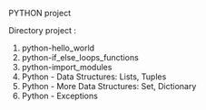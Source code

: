 PYTHON project

Directory project :

1. python-hello_world
2. python-if_else_loops_functions
3. python-import_modules
4. Python - Data Structures: Lists, Tuples
5. Python - More Data Structures: Set, Dictionary
6. Python - Exceptions
